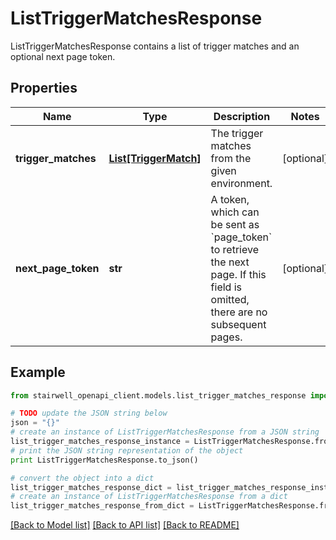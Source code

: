 # ListTriggerMatchesResponse

ListTriggerMatchesResponse contains a list of trigger matches and an optional next page token.

## Properties
Name | Type | Description | Notes
------------ | ------------- | ------------- | -------------
**trigger_matches** | [**List[TriggerMatch]**](TriggerMatch.md) | The trigger matches from the given environment. | [optional] 
**next_page_token** | **str** | A token, which can be sent as &#x60;page_token&#x60; to retrieve the next page. If this field is omitted, there are no subsequent pages. | [optional] 

## Example

```python
from stairwell_openapi_client.models.list_trigger_matches_response import ListTriggerMatchesResponse

# TODO update the JSON string below
json = "{}"
# create an instance of ListTriggerMatchesResponse from a JSON string
list_trigger_matches_response_instance = ListTriggerMatchesResponse.from_json(json)
# print the JSON string representation of the object
print ListTriggerMatchesResponse.to_json()

# convert the object into a dict
list_trigger_matches_response_dict = list_trigger_matches_response_instance.to_dict()
# create an instance of ListTriggerMatchesResponse from a dict
list_trigger_matches_response_from_dict = ListTriggerMatchesResponse.from_dict(list_trigger_matches_response_dict)
```
[[Back to Model list]](../README.md#documentation-for-models) [[Back to API list]](../README.md#documentation-for-api-endpoints) [[Back to README]](../README.md)


